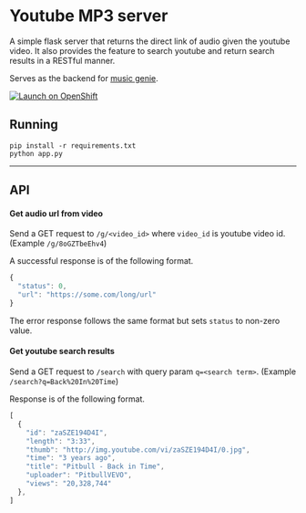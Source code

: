 # Youtube MP3 server

A simple flask server that returns the direct link of audio given the youtube video.
It also provides the feature to search youtube and return search results in a RESTful manner.

Serves as the backend for [music genie](https://github.com/bxute/musicgenie).

[![Launch on OpenShift](http://launch-shifter.rhcloud.com/button.svg)](https://openshift.redhat.com/app/console/application_type/custom?cartridges%5B%5D=python-2.7&initial_git_url=https%3A%2F%2Fgithub.com%2Faviaryan%2Fyoutube%2Dmp3%2Dserver.git&name=youtube%2Dmp3%2Dserver)

## Running

```
pip install -r requirements.txt
python app.py
```

----

## API

#### Get audio url from video

Send a GET request to `/g/<video_id>` where `video_id` is youtube video id. (Example `/g/8oGZTbeEhv4`)

A successful response is of the following format.

```js
{
  "status": 0,
  "url": "https://some.com/long/url"
}
```

The error response follows the same format but sets `status` to non-zero value.


#### Get youtube search results

Send a GET request to `/search` with query param `q=<search term>`. (Example `/search?q=Back%20In%20Time`)

Response is of the following format.

```js
[
  {
    "id": "zaSZE194D4I",
    "length": "3:33",
    "thumb": "http://img.youtube.com/vi/zaSZE194D4I/0.jpg",
    "time": "3 years ago",
    "title": "Pitbull - Back in Time",
    "uploader": "PitbullVEVO",
    "views": "20,328,744"
  },
]
```
